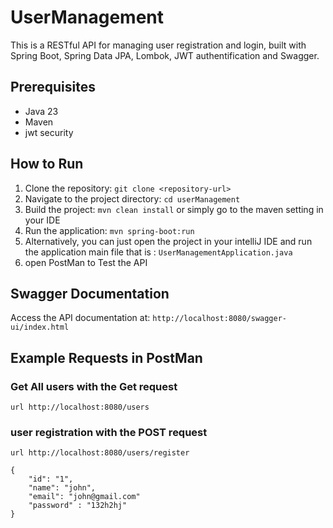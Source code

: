 # UserManagement

This is a RESTful API for managing user registration and login, built with Spring Boot, Spring Data JPA, Lombok, JWT authentification and Swagger.

## Prerequisites

* Java 23 
* Maven
* jwt security

## How to Run

1.  Clone the repository: `git clone <repository-url>`
2.  Navigate to the project directory: `cd userManagement`
3.  Build the project: `mvn clean install` or simply go to the maven setting in your IDE
4.  Run the application: `mvn spring-boot:run`
5.  Alternatively, you can just open the project in your intelliJ IDE and run the application main file that is : `UserManagementApplication.java`
6.  open PostMan to Test the API

## Swagger Documentation

Access the API documentation at: `http://localhost:8080/swagger-ui/index.html`

## Example Requests in PostMan

### Get All users with the Get request

```
url http://localhost:8080/users
```

### user registration with the POST request
```
url http://localhost:8080/users/register

{
    "id": "1",
    "name": "john",
    "email": "john@gmail.com"
    "password" : "132h2hj"
}
```

